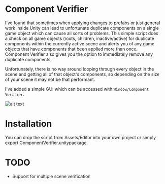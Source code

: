 # Component Verifier

I've found that sometimes when applying changes to prefabs or just general work inside Unity can lead to unfortunate duplicate components on a single game object which can cause all sorts of problems. This simple script does a check on all game objects (roots, children, inactive/active) for duplicate components within the currently active scene and alerts you of any game objects that have components that been applied more than once. Component Verifier also gives you the option to immediately remove any duplicate components. 

Unfortunately, there is no way around looping through every object in the scene and getting all of that object's components, so depending on the size of your scene it may not be that performant.

I've added a simple GUI which can be accessed with `Window/Component Verifier`.

![alt text](http://i67.tinypic.com/b9j1xs.jpg)

# Installation

You can drop the script from Assets/Editor into your own project or simply export ComponentVerifier.unitypackage.

# TODO

* Support for multiple scene verification
